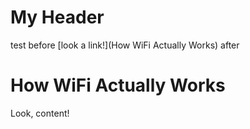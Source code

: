 My Header
=========

test before [look a link!](How WiFi Actually Works) after

How WiFi Actually Works
=======================

Look, content!
